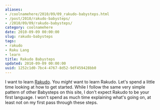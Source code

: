 ```yaml
---
aliases:
- /coolnamehere/2010/09/09_rakudo-babysteps.html
- /post/2010/rakudo-babysteps/
- /2010/09/09/rakudo-babysteps/
category: coolnamehere
date: 2010-09-09 00:00:00
slug: rakudo-babysteps
tags:
- rakudo
- Raku Lang
- learn
title: Rakudo Babysteps
updated: 2010-09-09 00:00:00
uuid: 1252c1d0-7bc4-4767-8d52-9df459428bb0
---
```


<!--more-->
[Rakudo]: /tags/rakudo/

I want to learn [Rakudo][]. You *might* want to learn Rakudo.
Let's spend a little time looking at how to get started. While I follow the same very simple pattern of
other Babysteps on this site, I don't expect Rakudo to be your first language. I won't spend as much time
explaining what's going on, at least not on my first pass through these steps.